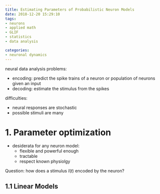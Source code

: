 ```yaml
---
title: Estimating Parameters of Probabilistic Neuron Models
date: 2018-12-20 15:29:10
tags:
- neurons
- applied math
- GLIF 
- statistics
- data analysis

categories:
- neuronal dynamics
---
```


neural data analysis problems:
- encoding: predict the spike trains of a neuron or population of neurons given an input
- decoding: estimate the stimulus from the spikes 

difficulties:
- neural responses are stochastic
- possible stimuli are many

# 1. Parameter optimization

- desiderata for any neuron model:
  - flexible and powerful enough
  - tractable
  - respect known physiolgy

Question: how does a stimulus $I(t)$ encoded by the neuron?

## 1.1 Linear Models

